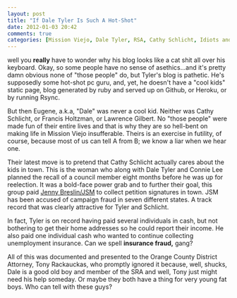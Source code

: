 ```yaml
---
layout: post
title: "If Dale Tyler Is Such A Hot-Shot"
date: 2012-01-03 20:42
comments: true
categories: [Mission Viejo, Dale Tyler, RSA, Cathy Schlicht, Idiots and Weenies, Orange County Politics]
---
```


well you **really** have to wonder why his blog looks like a cat shit all over his keyboard. Okay, so some people have no sense of asethics...and it's pretty damn obvious none of "those people" do, but Tyler's blog is pathetic.  He's supposedly some hot-shot pc guru, and, yet, he doesn't have a "cool kids" static page, blog generated by ruby and served up on Github, or Heroku, or by running Rsync. 

But then Eugene, a.k.a, "Dale" was never a cool kid.  Neither was Cathy Schlicht, or Francis Holtzman, or Lawrence Gilbert.  No "those people" were made fun of their entire lives and that is why they are so hell-bent on making life in Mission Viejo insufferable. Theirs is an exercise in futility, of course, because most of us can tell A from B; we know a liar when we hear one. 

<!-- more -->

Their latest move is to pretend that Cathy Schlicht actually cares about the kids in town. This is the woman who along with Dale Tyler and Connie Lee planned the recall of a council member eight months before he was up for reelection. It was a bold-face power grab and to further their goal, this group paid [Jenny Breslin/JSM](http://www.stopballotfraud.org/merchant/jsm_inc) to collect petition signatures in town. JSM has been accused of campaign fraud in seven different states. A track record that was clearly attractive for Tyler and Schlicht. 

In fact, Tyler is on record having paid several individuals in cash, but not bothering to get their home addresses so he could report their income. He also paid one individual cash who wanted to continue collecting unemployment insurance. Can we spell **insurance fraud,** gang?

All of this was documented and presented to the Orange County District Attorney, Tony Rackauckas, who promptly ignored it because, well, shucks, Dale is a good old boy and member of the SRA and well, Tony just might need his help someday.  Or maybe they both have a thing for very young fat boys.  Who can tell with these guys?